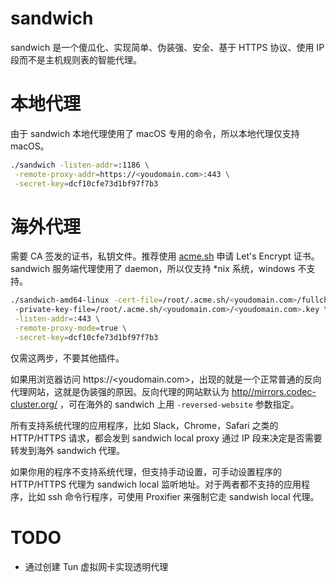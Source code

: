 # sandwich

sandwich 是一个傻瓜化、实现简单、伪装强、安全、基于 HTTPS 协议、使用 IP 段而不是主机规则表的智能代理。

# 本地代理

由于 sandwich 本地代理使用了 macOS 专用的命令，所以本地代理仅支持 macOS。

```bash
./sandwich -listen-addr=:1186 \
 -remote-proxy-addr=https://<youdomain.com>:443 \
 -secret-key=dcf10cfe73d1bf97f7b3
```

# 海外代理

需要 CA 签发的证书，私钥文件。推荐使用 [acme.sh](https://github.com/acmesh-official/acme.sh) 申请 Let's Encrypt 证书。sandwich 服务端代理使用了 daemon，所以仅支持 *nix 系统，windows 不支持。

```bash
./sandwich-amd64-linux -cert-file=/root/.acme.sh/<youdomain.com>/fullchain.cer  \ 
 -private-key-file=/root/.acme.sh/<youdomain.com>/<youdomain.com>.key \
 -listen-addr=:443 \
 -remote-proxy-mode=true \
 -secret-key=dcf10cfe73d1bf97f7b3
```


仅需这两步，不要其他插件。

如果用浏览器访问 https://<youdomain.com>，出现的就是一个正常普通的反向代理网站，这就是伪装强的原因。反向代理的网站默认为 [http//mirrors.codec-cluster.org/](http//mirrors.codec-cluster.org/) ，可在海外的 sandwich 上用 `-reversed-website` 参数指定。

所有支持系统代理的应用程序，比如 Slack，Chrome，Safari 之类的 HTTP/HTTPS 请求，都会发到 sandwich local proxy 通过 IP 段来决定是否需要转发到海外 sandwich 代理。

如果你用的程序不支持系统代理，但支持手动设置，可手动设置程序的 HTTP/HTTPS 代理为 sandwich local 监听地址。对于两者都不支持的应用程序，比如 ssh 命令行程序，可使用 Proxifier 来强制它走 sandwish local 代理。

# TODO
* 通过创建 Tun 虚拟网卡实现透明代理
